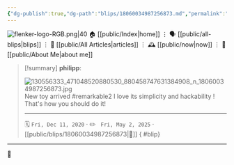 ```yaml
---
{"dg-publish":true,"dg-path":"blips/18060034987256873.md","permalink":"/blips/18060034987256873/","title":"philipp on instagram @ 2020-12-11"}
---
```



<div class="transclusion internal-embed is-loaded"><div class="markdown-embed">




![flenker-logo-RGB.png|40](/img/user/attachments/flenker-logo-RGB.png)
🏠 [[public/Index\|home]]  ⋮ 🗣️ [[public/all-blips\|blips]] ⋮  📝 [[public/All Articles\|articles]]  ⋮ 🕰️ [[public/now\|now]] ⋮ 🪪 [[public/About Me\|about me]]


</div></div>


> [!summary] **philipp**:
>
> ![130556333_471048520880530_880458747631384908_n_18060034987256873.jpg](/img/user/attachments/130556333_471048520880530_880458747631384908_n_18060034987256873.jpg)
> New toy arrived  #remarkable2 I love its simplicity and hackability ! That's how you should do it!
> - - -
>
> 🗓️ <code>Fri, Dec 11, 2020</code>  · ✏️ <code> Fri, May 2, 2025</code>  · [[public/blips/18060034987256873\|🔗]]
{ #blip}


- - -

 👾
